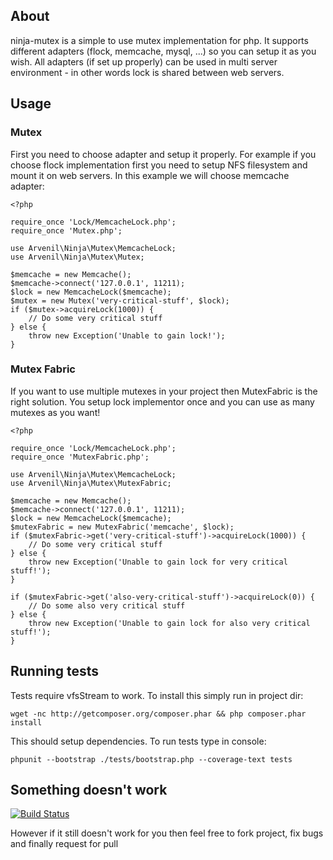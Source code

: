 ## About

ninja-mutex is a simple to use mutex implementation for php. It supports different adapters (flock, memcache, mysql, ...) so you can setup it as you wish. All adapters (if set up properly) can be used in multi server environment - in other words lock is shared between web servers.

## Usage

### Mutex

First you need to choose adapter and setup it properly. For example if you choose flock implementation first you need to setup NFS filesystem and mount it on web servers. In this example we will choose memcache adapter:

    <?php

    require_once 'Lock/MemcacheLock.php';
    require_once 'Mutex.php';

    use Arvenil\Ninja\Mutex\MemcacheLock;
    use Arvenil\Ninja\Mutex\Mutex;

    $memcache = new Memcache();
    $memcache->connect('127.0.0.1', 11211);
    $lock = new MemcacheLock($memcache);
    $mutex = new Mutex('very-critical-stuff', $lock);
    if ($mutex->acquireLock(1000)) {
        // Do some very critical stuff
    } else {
        throw new Exception('Unable to gain lock!');
    }

### Mutex Fabric

If you want to use multiple mutexes in your project then MutexFabric is the right solution. You setup lock implementor once and you can use as many mutexes as you want!

    <?php

    require_once 'Lock/MemcacheLock.php';
    require_once 'MutexFabric.php';

    use Arvenil\Ninja\Mutex\MemcacheLock;
    use Arvenil\Ninja\Mutex\MutexFabric;

    $memcache = new Memcache();
    $memcache->connect('127.0.0.1', 11211);
    $lock = new MemcacheLock($memcache);
    $mutexFabric = new MutexFabric('memcache', $lock);
    if ($mutexFabric->get('very-critical-stuff')->acquireLock(1000)) {
        // Do some very critical stuff
    } else {
        throw new Exception('Unable to gain lock for very critical stuff!');
    }

    if ($mutexFabric->get('also-very-critical-stuff')->acquireLock(0)) {
        // Do some also very critical stuff
    } else {
        throw new Exception('Unable to gain lock for also very critical stuff!');
    }

## Running tests

Tests require vfsStream to work. To install this simply run in project dir:

    wget -nc http://getcomposer.org/composer.phar && php composer.phar install

This should setup dependencies. To run tests type in console:

    phpunit --bootstrap ./tests/bootstrap.php --coverage-text tests

## Something doesn't work

[![Build Status](https://secure.travis-ci.org/arvenil/ninja-mutex.png?branch=master)](http://travis-ci.org/arvenil/ninja-mutex)

However if it still doesn't work for you then feel free to fork project, fix bugs and finally request for pull
